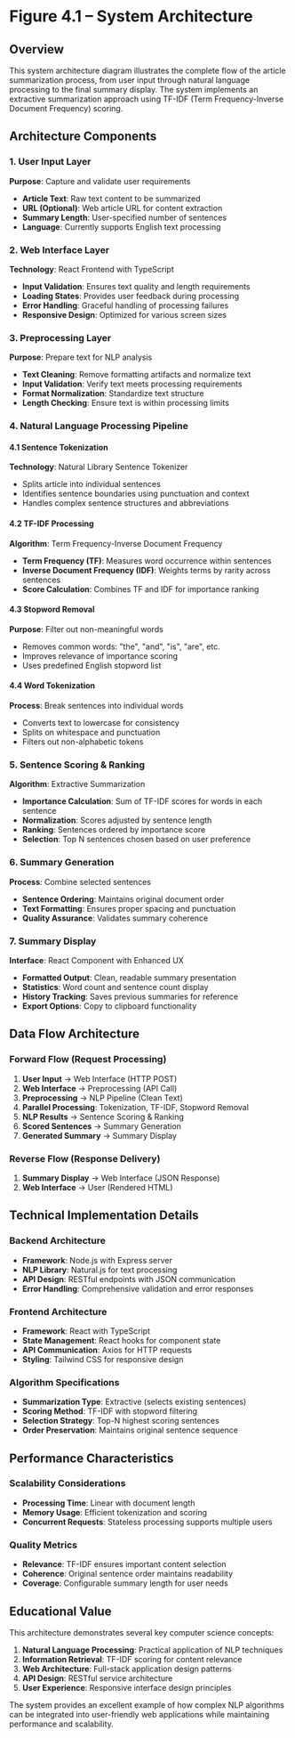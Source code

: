 # Figure 4.1 – System Architecture

## Overview
This system architecture diagram illustrates the complete flow of the article summarization process, from user input through natural language processing to the final summary display. The system implements an extractive summarization approach using TF-IDF (Term Frequency-Inverse Document Frequency) scoring.

## Architecture Components

### 1. User Input Layer
**Purpose**: Capture and validate user requirements
- **Article Text**: Raw text content to be summarized
- **URL (Optional)**: Web article URL for content extraction
- **Summary Length**: User-specified number of sentences
- **Language**: Currently supports English text processing

### 2. Web Interface Layer
**Technology**: React Frontend with TypeScript
- **Input Validation**: Ensures text quality and length requirements
- **Loading States**: Provides user feedback during processing
- **Error Handling**: Graceful handling of processing failures
- **Responsive Design**: Optimized for various screen sizes

### 3. Preprocessing Layer
**Purpose**: Prepare text for NLP analysis
- **Text Cleaning**: Remove formatting artifacts and normalize text
- **Input Validation**: Verify text meets processing requirements
- **Format Normalization**: Standardize text structure
- **Length Checking**: Ensure text is within processing limits

### 4. Natural Language Processing Pipeline

#### 4.1 Sentence Tokenization
**Technology**: Natural Library Sentence Tokenizer
- Splits article into individual sentences
- Identifies sentence boundaries using punctuation and context
- Handles complex sentence structures and abbreviations

#### 4.2 TF-IDF Processing
**Algorithm**: Term Frequency-Inverse Document Frequency
- **Term Frequency (TF)**: Measures word occurrence within sentences
- **Inverse Document Frequency (IDF)**: Weights terms by rarity across sentences
- **Score Calculation**: Combines TF and IDF for importance ranking

#### 4.3 Stopword Removal
**Purpose**: Filter out non-meaningful words
- Removes common words: "the", "and", "is", "are", etc.
- Improves relevance of importance scoring
- Uses predefined English stopword list

#### 4.4 Word Tokenization
**Process**: Break sentences into individual words
- Converts text to lowercase for consistency
- Splits on whitespace and punctuation
- Filters out non-alphabetic tokens

### 5. Sentence Scoring & Ranking
**Algorithm**: Extractive Summarization
- **Importance Calculation**: Sum of TF-IDF scores for words in each sentence
- **Normalization**: Scores adjusted by sentence length
- **Ranking**: Sentences ordered by importance score
- **Selection**: Top N sentences chosen based on user preference

### 6. Summary Generation
**Process**: Combine selected sentences
- **Sentence Ordering**: Maintains original document order
- **Text Formatting**: Ensures proper spacing and punctuation
- **Quality Assurance**: Validates summary coherence

### 7. Summary Display
**Interface**: React Component with Enhanced UX
- **Formatted Output**: Clean, readable summary presentation
- **Statistics**: Word count and sentence count display
- **History Tracking**: Saves previous summaries for reference
- **Export Options**: Copy to clipboard functionality

## Data Flow Architecture

### Forward Flow (Request Processing)
1. **User Input** → Web Interface (HTTP POST)
2. **Web Interface** → Preprocessing (API Call)
3. **Preprocessing** → NLP Pipeline (Clean Text)
4. **Parallel Processing**: Tokenization, TF-IDF, Stopword Removal
5. **NLP Results** → Sentence Scoring & Ranking
6. **Scored Sentences** → Summary Generation
7. **Generated Summary** → Summary Display

### Reverse Flow (Response Delivery)
1. **Summary Display** → Web Interface (JSON Response)
2. **Web Interface** → User (Rendered HTML)

## Technical Implementation Details

### Backend Architecture
- **Framework**: Node.js with Express server
- **NLP Library**: Natural.js for text processing
- **API Design**: RESTful endpoints with JSON communication
- **Error Handling**: Comprehensive validation and error responses

### Frontend Architecture
- **Framework**: React with TypeScript
- **State Management**: React hooks for component state
- **API Communication**: Axios for HTTP requests
- **Styling**: Tailwind CSS for responsive design

### Algorithm Specifications
- **Summarization Type**: Extractive (selects existing sentences)
- **Scoring Method**: TF-IDF with stopword filtering
- **Selection Strategy**: Top-N highest scoring sentences
- **Order Preservation**: Maintains original sentence sequence

## Performance Characteristics

### Scalability Considerations
- **Processing Time**: Linear with document length
- **Memory Usage**: Efficient tokenization and scoring
- **Concurrent Requests**: Stateless processing supports multiple users

### Quality Metrics
- **Relevance**: TF-IDF ensures important content selection
- **Coherence**: Original sentence order maintains readability
- **Coverage**: Configurable summary length for user needs

## Educational Value

This architecture demonstrates several key computer science concepts:

1. **Natural Language Processing**: Practical application of NLP techniques
2. **Information Retrieval**: TF-IDF scoring for content relevance
3. **Web Architecture**: Full-stack application design patterns
4. **API Design**: RESTful service architecture
5. **User Experience**: Responsive interface design principles

The system provides an excellent example of how complex NLP algorithms can be integrated into user-friendly web applications while maintaining performance and scalability.